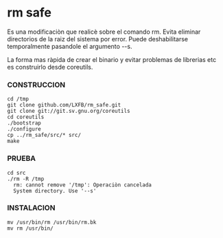 rm safe
=======

Es una modificaciòn que realicè sobre el comando rm.
Evita eliminar directorios de la raiz del sistema por error.
Puede deshabilitarse temporalmente pasandole el argumento --s.

La forma mas ràpida de crear el binario y evitar problemas de librerias etc
es construirlo desde coreutils.

### CONSTRUCCION
 
    cd /tmp
    git clone github.com/LXFB/rm_safe.git
    git clone git://git.sv.gnu.org/coreutils
    cd coreutils
    ./bootstrap
    ./configure
    cp ../rm_safe/src/* src/
    make

### PRUEBA

    cd src
    ./rm -R /tmp
      rm: cannot remove '/tmp': Operaciòn cancelada
      System directory. Use '--s'

### INSTALACION

    mv /usr/bin/rm /usr/bin/rm.bk
    mv rm /usr/bin/
